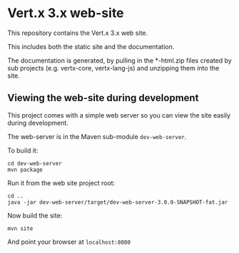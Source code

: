 # Vert.x 3.x web-site

This repository contains the Vert.x 3.x web site.

This includes both the static site and the documentation.

The documentation is generated, by pulling in the *-html.zip files created by sub projects (e.g. vertx-core, vertx-lang-js)
and unzipping them into the site.

## Viewing the web-site during development

This project comes with a simple web server so you can view the site easily during development.

The web-server is in the Maven sub-module `dev-web-server`.

To build it:

    cd dev-web-server
    mvn package

Run it from the web site project root:

    cd ..
    java -jar dev-web-server/target/dev-web-server-3.0.0-SNAPSHOT-fat.jar

Now build the site:

    mvn site

And point your browser at `localhost:8080`


